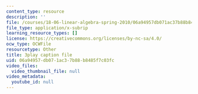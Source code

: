 ```yaml
---
content_type: resource
description: ''
file: /courses/18-06-linear-algebra-spring-2010/06a94957db071ac37b88b8485f7c03fc_TSdXJw83kyA.srt
file_type: application/x-subrip
learning_resource_types: []
license: https://creativecommons.org/licenses/by-nc-sa/4.0/
ocw_type: OCWFile
resourcetype: Other
title: 3play caption file
uid: 06a94957-db07-1ac3-7b88-b8485f7c03fc
video_files:
  video_thumbnail_file: null
video_metadata:
  youtube_id: null
---
```

